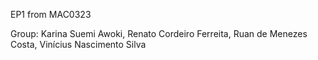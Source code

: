 EP1 from MAC0323

Group: Karina Suemi Awoki, Renato Cordeiro Ferreita, Ruan de Menezes
Costa, Vinícius Nascimento Silva
